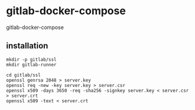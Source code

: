 # gitlab-docker-compose
gitlab-docker-compose

## installation

```
mkdir -p gitlab/ssl
mkdir gitlab-runner

cd gitlab/ssl
openssl genrsa 2048 > server.key
openssl req -new -key server.key > server.csr
openssl x509 -days 3650 -req -sha256 -signkey server.key < server.csr > server.crt
openssl x509 -text < server.crt
```